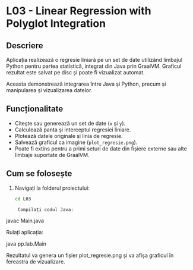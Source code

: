 # L03 - Linear Regression with Polyglot Integration

## Descriere
Aplicația realizează o regresie liniară pe un set de date utilizând limbajul Python pentru partea statistică, integrat din Java prin GraalVM. Graficul rezultat este salvat pe disc și poate fi vizualizat automat.  

Aceasta demonstrează integrarea între Java și Python, precum și manipularea și vizualizarea datelor.

## Funcționalitate
- Citește sau generează un set de date (`x` și `y`).  
- Calculează panta și interceptul regresiei liniare.  
- Plotează datele originale și linia de regresie.  
- Salvează graficul ca imagine (`plot_regresie.png`).  
- Poate fi extins pentru a primi seturi de date din fișiere externe sau alte limbaje suportate de GraalVM.  

## Cum se folosește
1. Navigați la folderul proiectului:
   ```bash
   cd L03

    Compilați codul Java:

javac Main.java

Rulați aplicația:

java pp.lab.Main

Rezultatul va genera un fișier plot_regresie.png și va afișa graficul în fereastra de vizualizare.
